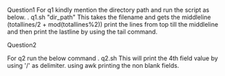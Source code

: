 Question1
For q1 kindly mention the directory path and run the script as below.
. q1.sh "dir_path"
This takes the filename and gets the middleline (totallines/2 + mod(totallines%2))
print the lines from top till the middleline and then print the lastline by using the tail command.

Question2

For q2 run the below command
. q2.sh
This will print the 4th field value by using '/' as delimiter.
using awk printing the non blank fields.


